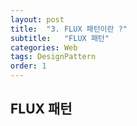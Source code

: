 ```yaml
---
layout: post
title:  "3. FLUX 패턴이란 ?"
subtitle:   "FLUX 패턴"
categories: Web
tags: DesignPattern
order: 1
---
```


## FLUX 패턴